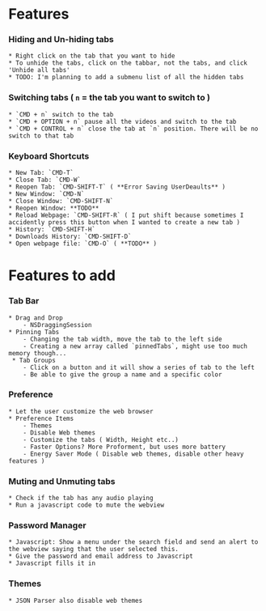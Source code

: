 # Features

### Hiding and Un-hiding tabs
    * Right click on the tab that you want to hide
    * To unhide the tabs, click on the tabbar, not the tabs, and click 'Unhide all tabs'
    * TODO: I'm planning to add a submenu list of all the hidden tabs

### Switching tabs ( `n` = the tab you want to switch to )
    * `CMD + n` switch to the tab
    * `CMD + OPTION + n` pause all the videos and switch to the tab
    * `CMD + CONTROL + n` close the tab at `n` position. There will be no switch to that tab
    
### Keyboard Shortcuts
    * New Tab: `CMD-T`
    * Close Tab: `CMD-W`
    * Reopen Tab: `CMD-SHIFT-T` ( **Error Saving UserDeaults** )
    * New Window: `CMD-N`
    * Close Window: `CMD-SHIFT-N`
    * Reopen Window: **TODO**
    * Reload Webpage: `CMD-SHIFT-R` ( I put shift because sometimes I accidently press this button when I wanted to create a new tab )
    * History: `CMD-SHIFT-H`
    * Downloads History: `CMD-SHIFT-D`
    * Open webpage file: `CMD-O` ( **TODO** )

# Features to add

### Tab Bar
    * Drag and Drop
        - NSDraggingSession 
    * Pinning Tabs
        - Changing the tab width, move the tab to the left side
        - Creating a new array called `pinnedTabs`, might use too much memory though...
     * Tab Groups
        - Click on a button and it will show a series of tab to the left
        - Be able to give the group a name and a specific color

### Preference
    * Let the user customize the web browser
    * Preference Items
        - Themes
        - Disable Web themes
        - Customize the tabs ( Width, Height etc..)
        - Faster Options? More Proforment, but uses more battery
        - Energy Saver Mode ( Disable web themes, disable other heavy features )

### Muting and Unmuting tabs
    * Check if the tab has any audio playing
    * Run a javascript code to mute the webview

### Password Manager
    * Javascript: Show a menu under the search field and send an alert to the webview saying that the user selected this.
    * Give the password and email address to Javascript
    * Javascript fills it in

### Themes
    * JSON Parser also disable web themes

